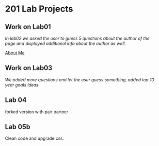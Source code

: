 # 201 Lab Projects

## Work on Lab01
_In lab02 we asked the user to guess 5 questions about the author of the page and displayed additional info
about the author as well._

[About Me](https://ilealm.github.io/201-projects/lab02/aboutMe.html)

## Work on Lab03
_We added more questions and let the user guess something, added top 10 year goals ideas_

## Lab 04
forked version with pair partner


## Lab 05b
Clean code and upgrade css.

